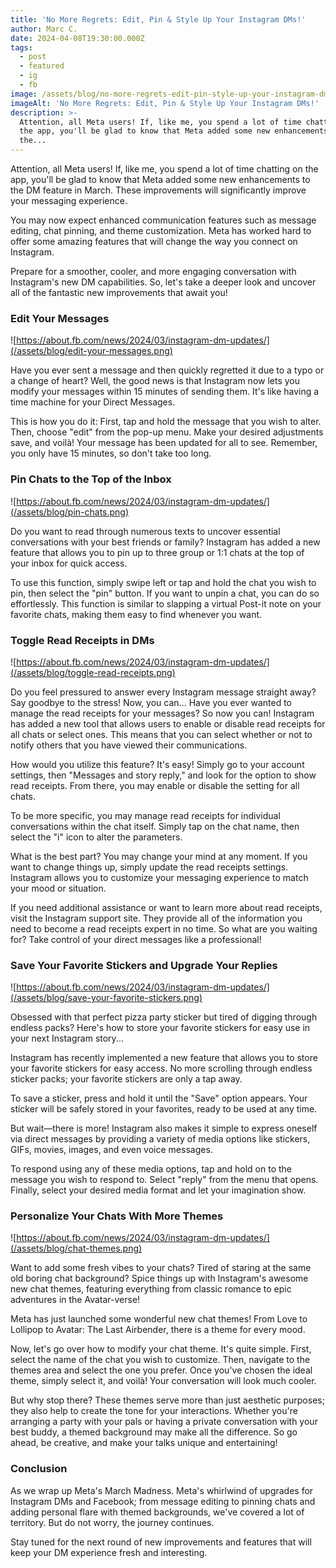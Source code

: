 ```yaml
---
title: 'No More Regrets: Edit, Pin & Style Up Your Instagram DMs!'
author: Marc C.
date: 2024-04-08T19:30:00.000Z
tags:
  - post
  - featured
  - ig
  - fb
image: /assets/blog/no-more-regrets-edit-pin-style-up-your-instagram-dms-.png
imageAlt: 'No More Regrets: Edit, Pin & Style Up Your Instagram DMs!'
description: >-
  Attention, all Meta users! If, like me, you spend a lot of time chatting on
  the app, you'll be glad to know that Meta added some new enhancements to
  the...
---
```

Attention, all Meta users! If, like me, you spend a lot of time chatting on the app, you'll be glad to know that Meta added some new enhancements to the DM feature in March. These improvements will significantly improve your messaging experience. 





You may now expect enhanced communication features such as message editing, chat pinning, and theme customization. Meta has worked hard to offer some amazing features that will change the way you connect on Instagram. 





Prepare for a smoother, cooler, and more engaging conversation with Instagram's new DM capabilities. So, let's take a deeper look and uncover all of the fantastic new improvements that await you!

















   

### Edit Your Messages

![https://about.fb.com/news/2024/03/instagram-dm-updates/](/assets/blog/edit-your-messages.png)

Have you ever sent a message and then quickly regretted it due to a typo or a change of heart? Well, the good news is that Instagram now lets you modify your messages within 15 minutes of sending them. It's like having a time machine for your Direct Messages.



This is how you do it: First, tap and hold the message that you wish to alter. Then, choose "edit" from the pop-up menu. Make your desired adjustments save, and voilà! Your message has been updated for all to see. Remember, you only have 15 minutes, so don't take too long.













### Pin Chats to the Top of the Inbox

![https://about.fb.com/news/2024/03/instagram-dm-updates/](/assets/blog/pin-chats.png)

Do you want to read through numerous texts to uncover essential conversations with your best friends or family? Instagram has added a new feature that allows you to pin up to three group or 1:1 chats at the top of your inbox for quick access.





To use this function, simply swipe left or tap and hold the chat you wish to pin, then select the "pin" button. If you want to unpin a chat, you can do so effortlessly. This function is similar to slapping a virtual Post-it note on your favorite chats, making them easy to find whenever you want. 













### Toggle Read Receipts in DMs

![https://about.fb.com/news/2024/03/instagram-dm-updates/](/assets/blog/toggle-read-receipts.png)

Do you feel pressured to answer every Instagram message straight away? Say goodbye to the stress! Now, you can... Have you ever wanted to manage the read receipts for your messages? So now you can! Instagram has added a new tool that allows users to enable or disable read receipts for all chats or select ones. This means that you can select whether or not to notify others that you have viewed their communications.



How would you utilize this feature? It's easy! Simply go to your account settings, then "Messages and story reply," and look for the option to show read receipts. From there, you may enable or disable the setting for all chats.



To be more specific, you may manage read receipts for individual conversations within the chat itself. Simply tap on the chat name, then select the "i" icon to alter the parameters.



What is the best part? You may change your mind at any moment. If you want to change things up, simply update the read receipts settings. Instagram allows you to customize your messaging experience to match your mood or situation.



If you need additional assistance or want to learn more about read receipts, visit the Instagram support site. They provide all of the information you need to become a read receipts expert in no time. So what are you waiting for? Take control of your direct messages like a professional!







### Save Your Favorite Stickers and Upgrade Your Replies

![https://about.fb.com/news/2024/03/instagram-dm-updates/](/assets/blog/save-your-favorite-stickers.png)

Obsessed with that perfect pizza party sticker but tired of digging through endless packs? Here's how to store your favorite stickers for easy use in your next Instagram story...





Instagram has recently implemented a new feature that allows you to store your favorite stickers for easy access. No more scrolling through endless sticker packs; your favorite stickers are only a tap away.





To save a sticker, press and hold it until the "Save" option appears. Your sticker will be safely stored in your favorites, ready to be used at any time.





But wait—there is more! Instagram also makes it simple to express oneself via direct messages by providing a variety of media options like stickers, GIFs, movies, images, and even voice messages.





To respond using any of these media options, tap and hold on to the message you wish to respond to. Select "reply" from the menu that opens. Finally, select your desired media format and let your imagination show.

























### Personalize Your Chats With More Themes



![https://about.fb.com/news/2024/03/instagram-dm-updates/](/assets/blog/chat-themes.png)

Want to add some fresh vibes to your chats? Tired of staring at the same old boring chat background? Spice things up with Instagram's awesome new chat themes, featuring everything from classic romance to epic adventures in the Avatar-verse!





Meta has just launched some wonderful new chat themes! From Love to Lollipop to Avatar: The Last Airbender, there is a theme for every mood.





Now, let's go over how to modify your chat theme. It's quite simple. First, select the name of the chat you wish to customize. Then, navigate to the themes area and select the one you prefer. Once you've chosen the ideal theme, simply select it, and voilà! Your conversation will look much cooler.





But why stop there? These themes serve more than just aesthetic purposes; they also help to create the tone for your interactions. Whether you're arranging a party with your pals or having a private conversation with your best buddy, a themed background may make all the difference. So go ahead, be creative, and make your talks unique and entertaining!















   

### Conclusion

As we wrap up Meta's March Madness. Meta's whirlwind of upgrades for Instagram DMs and Facebook; from message editing to pinning chats and adding personal flare with themed backgrounds, we've covered a lot of territory. But do not worry, the journey continues.





Stay tuned for the next round of new improvements and features that will keep your DM experience fresh and interesting.
